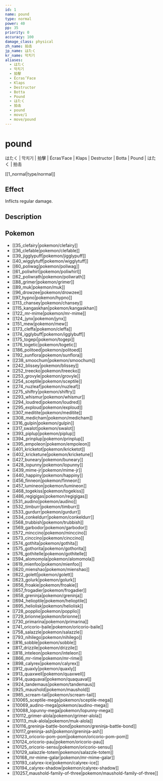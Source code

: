 ```yaml
---
id: 1
name: pound
type: normal
power: 40
pp: 35
priority: 0
accuracy: 100
damage_class: physical
zh_name: 拍击
jp_name: はたく
kr_name: 막치기
aliases:
  - はたく
  - 막치기
  - 拍擊
  - Écras’Face
  - Klaps
  - Destructor
  - Botta
  - Pound
  - はたく
  - 拍击
  - pound
  - move/1
  - move/pound
---
```

# pound
    
はたく | 막치기 | 拍擊 | Écras’Face | Klaps | Destructor | Botta | Pound | はたく | 拍击

[[1_normal|type/normal]]

## Effect

Inflicts regular damage.

## Description



## Pokemon

- [[35_clefairy|pokemon/clefairy]]
- [[36_clefable|pokemon/clefable]]
- [[39_jigglypuff|pokemon/jigglypuff]]
- [[40_wigglytuff|pokemon/wigglytuff]]
- [[60_poliwag|pokemon/poliwag]]
- [[61_poliwhirl|pokemon/poliwhirl]]
- [[62_poliwrath|pokemon/poliwrath]]
- [[88_grimer|pokemon/grimer]]
- [[89_muk|pokemon/muk]]
- [[96_drowzee|pokemon/drowzee]]
- [[97_hypno|pokemon/hypno]]
- [[113_chansey|pokemon/chansey]]
- [[115_kangaskhan|pokemon/kangaskhan]]
- [[122_mr-mime|pokemon/mr-mime]]
- [[124_jynx|pokemon/jynx]]
- [[151_mew|pokemon/mew]]
- [[173_cleffa|pokemon/cleffa]]
- [[174_igglybuff|pokemon/igglybuff]]
- [[175_togepi|pokemon/togepi]]
- [[176_togetic|pokemon/togetic]]
- [[186_politoed|pokemon/politoed]]
- [[192_sunflora|pokemon/sunflora]]
- [[238_smoochum|pokemon/smoochum]]
- [[242_blissey|pokemon/blissey]]
- [[252_treecko|pokemon/treecko]]
- [[253_grovyle|pokemon/grovyle]]
- [[254_sceptile|pokemon/sceptile]]
- [[274_nuzleaf|pokemon/nuzleaf]]
- [[275_shiftry|pokemon/shiftry]]
- [[293_whismur|pokemon/whismur]]
- [[294_loudred|pokemon/loudred]]
- [[295_exploud|pokemon/exploud]]
- [[307_meditite|pokemon/meditite]]
- [[308_medicham|pokemon/medicham]]
- [[316_gulpin|pokemon/gulpin]]
- [[317_swalot|pokemon/swalot]]
- [[393_piplup|pokemon/piplup]]
- [[394_prinplup|pokemon/prinplup]]
- [[395_empoleon|pokemon/empoleon]]
- [[401_kricketot|pokemon/kricketot]]
- [[402_kricketune|pokemon/kricketune]]
- [[427_buneary|pokemon/buneary]]
- [[428_lopunny|pokemon/lopunny]]
- [[439_mime-jr|pokemon/mime-jr]]
- [[440_happiny|pokemon/happiny]]
- [[456_finneon|pokemon/finneon]]
- [[457_lumineon|pokemon/lumineon]]
- [[468_togekiss|pokemon/togekiss]]
- [[486_regigigas|pokemon/regigigas]]
- [[531_audino|pokemon/audino]]
- [[532_timburr|pokemon/timburr]]
- [[533_gurdurr|pokemon/gurdurr]]
- [[534_conkeldurr|pokemon/conkeldurr]]
- [[568_trubbish|pokemon/trubbish]]
- [[569_garbodor|pokemon/garbodor]]
- [[572_minccino|pokemon/minccino]]
- [[573_cinccino|pokemon/cinccino]]
- [[574_gothita|pokemon/gothita]]
- [[575_gothorita|pokemon/gothorita]]
- [[576_gothitelle|pokemon/gothitelle]]
- [[594_alomomola|pokemon/alomomola]]
- [[619_mienfoo|pokemon/mienfoo]]
- [[620_mienshao|pokemon/mienshao]]
- [[622_golett|pokemon/golett]]
- [[623_golurk|pokemon/golurk]]
- [[656_froakie|pokemon/froakie]]
- [[657_frogadier|pokemon/frogadier]]
- [[658_greninja|pokemon/greninja]]
- [[694_helioptile|pokemon/helioptile]]
- [[695_heliolisk|pokemon/heliolisk]]
- [[728_popplio|pokemon/popplio]]
- [[729_brionne|pokemon/brionne]]
- [[730_primarina|pokemon/primarina]]
- [[741_oricorio-baile|pokemon/oricorio-baile]]
- [[758_salazzle|pokemon/salazzle]]
- [[793_nihilego|pokemon/nihilego]]
- [[816_sobble|pokemon/sobble]]
- [[817_drizzile|pokemon/drizzile]]
- [[818_inteleon|pokemon/inteleon]]
- [[866_mr-rime|pokemon/mr-rime]]
- [[898_calyrex|pokemon/calyrex]]
- [[912_quaxly|pokemon/quaxly]]
- [[913_quaxwell|pokemon/quaxwell]]
- [[914_quaquaval|pokemon/quaquaval]]
- [[924_tandemaus|pokemon/tandemaus]]
- [[925_maushold|pokemon/maushold]]
- [[985_scream-tail|pokemon/scream-tail]]
- [[10065_sceptile-mega|pokemon/sceptile-mega]]
- [[10069_audino-mega|pokemon/audino-mega]]
- [[10088_lopunny-mega|pokemon/lopunny-mega]]
- [[10112_grimer-alola|pokemon/grimer-alola]]
- [[10113_muk-alola|pokemon/muk-alola]]
- [[10116_greninja-battle-bond|pokemon/greninja-battle-bond]]
- [[10117_greninja-ash|pokemon/greninja-ash]]
- [[10123_oricorio-pom-pom|pokemon/oricorio-pom-pom]]
- [[10124_oricorio-pau|pokemon/oricorio-pau]]
- [[10125_oricorio-sensu|pokemon/oricorio-sensu]]
- [[10129_salazzle-totem|pokemon/salazzle-totem]]
- [[10168_mr-mime-galar|pokemon/mr-mime-galar]]
- [[10193_calyrex-ice|pokemon/calyrex-ice]]
- [[10194_calyrex-shadow|pokemon/calyrex-shadow]]
- [[10257_maushold-family-of-three|pokemon/maushold-family-of-three]]

